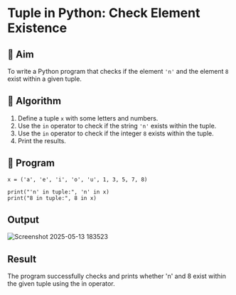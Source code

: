 # Tuple in Python: Check Element Existence

## 🎯 Aim
To write a Python program that checks if the element `'n'` and the element `8` exist within a given tuple.

## 🧠 Algorithm
1. Define a tuple `x` with some letters and numbers.
2. Use the `in` operator to check if the string `'n'` exists within the tuple.
3. Use the `in` operator to check if the integer `8` exists within the tuple.
4. Print the results.

## 🧾 Program
```
x = ('a', 'e', 'i', 'o', 'u', 1, 3, 5, 7, 8)

print("'n' in tuple:", 'n' in x)
print("8 in tuple:", 8 in x)
```

## Output
![Screenshot 2025-05-13 183523](https://github.com/user-attachments/assets/c57317d4-3829-4757-bf70-1c2917ba919f)



## Result
The program successfully checks and prints whether 'n' and 8 exist within the given tuple using the in operator.
